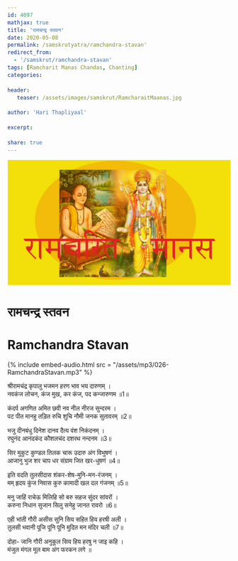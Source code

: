 ```yaml
---    
id: 4097    
mathjax: true    
title: 'रामचन्द्र स्तवन'    
date: 2020-05-08    
permalink: /samskrutyatra/ramchandra-stavan'
redirect_from: 
  - '/samskrut/ramchandra-stavan'
tags: [Ramcharit Manas Chandas, Chanting]    
categories:    
    
header:    
   teaser: /assets/images/samskrut/RamcharaitMaanas.jpg    
    
author: 'Hari Thapliyaal'    
    
excerpt:    
    
share: true    
---    
```

    
![](/assets/images/samskrut/RamcharaitMaanas.jpg)    
    
# रामचन्द्र स्तवन    
# Ramchandra Stavan    
    
{% include embed-audio.html src = "/assets/mp3/026-RamchandraStavan.mp3" %}     
    
श्रीरामचंद्र कृपालु भजमन हरण भाव भय दारुणम् ।    
नवकंज लोचन, कंज मुख, कर कंज, पद कन्जारुणम ॥1॥    
    
कंदर्प अगणित अमित छवी नव नील नीरज सुन्दरम ।    
पट पीत मानहु तड़ित रुचि शुचि नौमी जनक सुतावरम् ॥2॥    
    
भजु दीनबंधु दिनेश दानव दैत्य वंश निकंदनम् ।    
रघुनंद आनंदकंद कौशलचंद दशरथ नन्दनम ॥3॥    
    
सिर मुकुट कुण्डल तिलक चारू उदारु अंग विभुषणं ।    
आजानु भुज शर चाप धर संग्राम जित खर-धुषणं ॥4॥    
    
इति वदति तुलसीदास शंकर-शेष-मुनि-मन-रंजनम् ।    
मम् हृदय कुंज निवास कुरु कामादी खल दल गंजनम् ॥5॥    
    
मनु जाहिं राचेऊ मिलिहि सो बरु सहज सुंदर सांवरों ।    
करुना निधान सुजान सिलु सनेहु जानत रावरो ॥6॥    
    
एही भांती गौरी असीस सुनि सिय सहित हिय हरषी अली ।    
तुलसी भवानी पूजि पूनि पूनि मुदित मन मंदिर चली ॥7॥    
    
दोहा- जानि गौरी अनुकूल सिय हिय हरषु न जाइ कहि ।    
मंजुल मंगल मूल बाम अंग फरकन लगे ॥    
    
